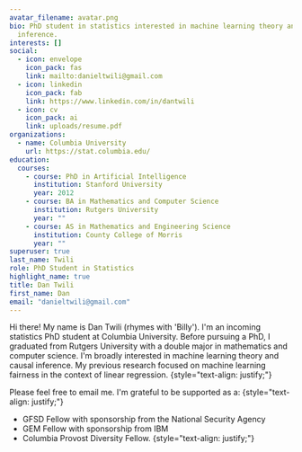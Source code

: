 ```yaml
---
avatar_filename: avatar.png
bio: PhD student in statistics interested in machine learning theory and causal
  inference.
interests: []
social:
  - icon: envelope
    icon_pack: fas
    link: mailto:danieltwili@gmail.com
  - icon: linkedin
    icon_pack: fab
    link: https://www.linkedin.com/in/dantwili
  - icon: cv
    icon_pack: ai
    link: uploads/resume.pdf
organizations:
  - name: Columbia University
    url: https://stat.columbia.edu/
education:
  courses:
    - course: PhD in Artificial Intelligence
      institution: Stanford University
      year: 2012
    - course: BA in Mathematics and Computer Science
      institution: Rutgers University
      year: ""
    - course: AS in Mathematics and Engineering Science
      institution: County College of Morris
      year: ""
superuser: true
last_name: Twili
role: PhD Student in Statistics
highlight_name: true
title: Dan Twili
first_name: Dan
email: "danieltwili@gmail.com"
---
```

Hi there! My name is Dan Twili (rhymes with 'Billy'). I'm an incoming statistics PhD student at Columbia University. Before pursuing a PhD, I graduated from Rutgers University with a double major in mathematics and computer science. I'm broadly interested in machine learning theory and causal inference. My previous research focused on machine learning fairness in the context of linear regression.
{style="text-align: justify;"} 

Please feel free to email me. I'm grateful to be supported as a:
{style="text-align: justify;"}
* GFSD Fellow with sponsorship from the National Security Agency
* GEM Fellow with sponsorship from IBM
* Columbia Provost Diversity Fellow.
{style="text-align: justify;"}
